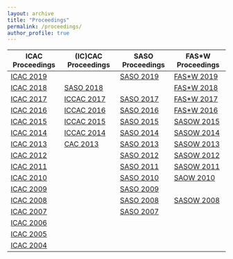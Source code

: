 ```yaml
---
layout: archive
title: "Proceedings"
permalink: /proceedings/
author_profile: true
---
```



ICAC Proceedings | (IC)CAC Proceedings | SASO Proceedings | FAS*W Proceedings
--- | --- | --- | --- |
[ICAC 2019](https://ieeexplore.ieee.org/xpl/conhome/8826228/proceeding) |  |  [SASO 2019](https://ieeexplore.ieee.org/xpl/conhome/8765675/proceeding) | [FAS*W 2019](https://ieeexplore.ieee.org/xpl/conhome/8785421/proceeding)
[ICAC 2018](https://ieeexplore.ieee.org/xpl/conhome/8496900/proceeding) | [SASO 2018](https://ieeexplore.ieee.org/xpl/conhome/8613687/proceeding) | | [FAS*W 2018](https://ieeexplore.ieee.org/xpl/conhome/8598461/proceeding) |
[ICAC 2017](https://ieeexplore.ieee.org/xpl/conhome/8004094/proceeding) | [ICCAC 2017](https://ieeexplore.ieee.org/xpl/conhome/8063635/proceeding) | [SASO 2017](https://ieeexplore.ieee.org/xpl/conhome/8063636/proceeding) | [FAS*W 2017](https://ieeexplore.ieee.org/xpl/conhome/8063634/proceeding) |
[ICAC 2016](https://ieeexplore.ieee.org/xpl/conhome/7572801/proceeding) | [ICCAC 2016](https://ieeexplore.ieee.org/xpl/conhome/7771796/proceeding) | [SASO 2016](https://ieeexplore.ieee.org/xpl/conhome/7774239/proceeding) | [FAS*W 2016](https://ieeexplore.ieee.org/xpl/conhome/7784661/proceeding) |
[ICAC 2015](https://ieeexplore.ieee.org/xpl/conhome/7264388/proceeding) | [ICCAC 2015](https://ieeexplore.ieee.org/xpl/conhome/7311005/proceeding) | [SASO 2015](https://ieeexplore.ieee.org/xpl/conhome/7304000/proceeding) | [SASOW 2015](https://ieeexplore.ieee.org/xpl/conhome/7305895/proceeding) |
[ICAC 2014](https://www.usenix.org/conference/icac14) | [ICCAC 2014](https://ieeexplore.ieee.org/xpl/conhome/7021860/proceeding) |[SASO 2014](https://ieeexplore.ieee.org/xpl/conhome/6998166/proceeding) | [SASOW 2014](https://ieeexplore.ieee.org/xpl/conhome/7055964/proceeding) |
[ICAC 2013](https://www.usenix.org/conference/icac13) | [CAC 2013](https://dl.acm.org/citation.cfm?id=2494621) | [SASO 2013](https://ieeexplore.ieee.org/xpl/conhome/6657101/proceeding) | [SASOW 2013](https://ieeexplore.ieee.org/xpl/conhome/6802827/proceeding) |
[ICAC 2012](https://dl.acm.org/citation.cfm?id=2371536) |  | [SASO 2012](https://ieeexplore.ieee.org/xpl/conhome/6391323/proceeding) | [SASOW 2012](https://ieeexplore.ieee.org/xpl/conhome/6497699/proceeding) |
[ICAC 2011](https://dl.acm.org/citation.cfm?doid=1998582) | | [SASO 2011](https://ieeexplore.ieee.org/xpl/conhome/6062618/proceeding) | [SASOW 2011](https://ieeexplore.ieee.org/xpl/conhome/6114263/proceeding) |
[ICAC 2010](https://dl.acm.org/citation.cfm?doid=1809049) | | [SASO 2010](https://ieeexplore.ieee.org/xpl/conhome/5628460/proceeding) | [SAOW 2010](https://ieeexplore.ieee.org/xpl/conhome/5729428/proceeding) |
[ICAC 2009](https://dl.acm.org/citation.cfm?doid=1555228) | |  [SASO 2009](https://ieeexplore.ieee.org/xpl/conhome/5298382/proceeding) | |
[ICAC 2008](https://ieeexplore.ieee.org/xpl/conhome/4550812/proceeding) | | [SASO 2008](https://ieeexplore.ieee.org/xpl/conhome/4663390/proceeding) | [SASOW 2008](https://ieeexplore.ieee.org/xpl/conhome/4800625/proceeding) |
[ICAC 2007](https://ieeexplore.ieee.org/xpl/conhome/4273085/proceeding) | | [SASO 2007](https://ieeexplore.ieee.org/xpl/conhome/4274871/proceeding) |  |
[ICAC 2006](https://ieeexplore.ieee.org/xpl/conhome/11035/proceeding) | | | |
[ICAC 2005](https://ieeexplore.ieee.org/xpl/conhome/10030/proceeding) | | | |
[ICAC 2004](https://ieeexplore.ieee.org/xpl/conhome/9121/proceeding) | | | |
